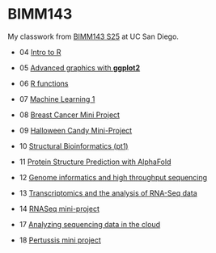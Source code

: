 # BIMM143
My classwork from [BIMM143 S25](https://bioboot.github.io/bimm143_S25/) at UC San Diego.

- 04 [Intro to R](https://github.com/cvosantos/bimm143-github/blob/main/class04/class04.md)

- 05 [Advanced graphics with **ggplot2**](https://github.com/cvosantos/bimm143-github/blob/main/class05/class05.md)

- 06 [R functions](https://github.com/cvosantos/bimm143-github/blob/main/class06/class06.md)

- 07 [Machine Learning 1](https://github.com/cvosantos/bimm143-github/blob/main/class07/class07.md)

- 08 [Breast Cancer Mini Project](https://github.com/cvosantos/bimm143-github/blob/main/class08/class08.md)

- 09 [Halloween Candy Mini-Project](https://github.com/cvosantos/bimm143-github/blob/main/class09/class09.md)

- 10 [Structural Bioinformatics (pt1)](https://github.com/cvosantos/bimm143-github/blob/main/class10/class10.md)
  
- 11 [Protein Structure Prediction with AlphaFold](https://github.com/cvosantos/bimm143-github/blob/main/class11/class11.md)
  
- 12 [Genome informatics and high throughput sequencing](https://github.com/cvosantos/bimm143-github/blob/main/class12/class12.md)
  
- 13 [Transcriptomics and the analysis of RNA-Seq data](https://github.com/cvosantos/bimm143-github/blob/main/class13/class13.md)
  
- 14 [RNASeq mini-project](https://github.com/cvosantos/bimm143-github/blob/main/class14/class14.md)
  
- 17 [Analyzing sequencing data in the cloud](https://github.com/cvosantos/bimm143-github/blob/main/class17/class17.md)

- 18 [Pertussis mini project](https://github.com/cvosantos/bimm143-github/blob/main/class18/class18.md)

